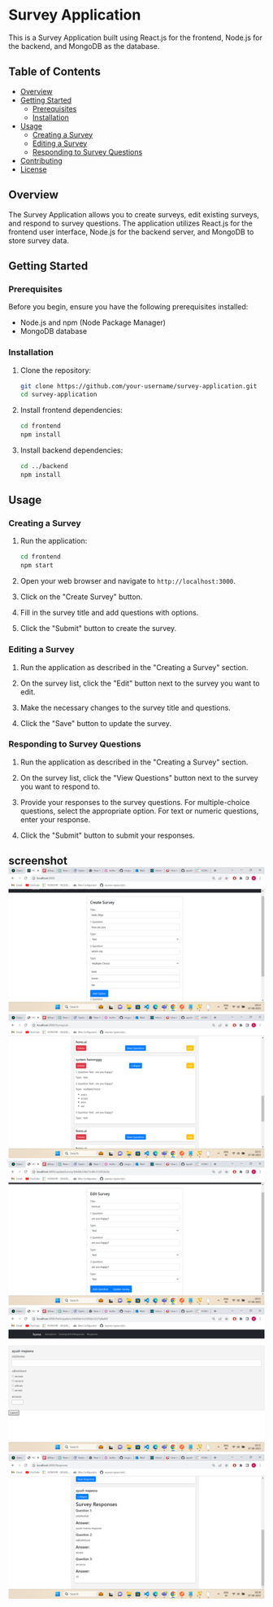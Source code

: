 

# Survey Application

This is a Survey Application built using React.js for the frontend, Node.js for the backend, and MongoDB as the database.

## Table of Contents

- [Overview](#overview)
- [Getting Started](#getting-started)
  - [Prerequisites](#prerequisites)
  - [Installation](#installation)
- [Usage](#usage)
  - [Creating a Survey](#creating-a-survey)
  - [Editing a Survey](#editing-a-survey)
  - [Responding to Survey Questions](#responding-to-survey-questions)
- [Contributing](#contributing)
- [License](#license)

## Overview

The Survey Application allows you to create surveys, edit existing surveys, and respond to survey questions. The application utilizes React.js for the frontend user interface, Node.js for the backend server, and MongoDB to store survey data.

## Getting Started

### Prerequisites

Before you begin, ensure you have the following prerequisites installed:

- Node.js and npm (Node Package Manager)
- MongoDB database

### Installation

1. Clone the repository:

   ```sh
   git clone https://github.com/your-username/survey-application.git
   cd survey-application
   ```

2. Install frontend dependencies:

   ```sh
   cd frontend
   npm install
   ```

3. Install backend dependencies:

   ```sh
   cd ../backend
   npm install
   ```

## Usage

### Creating a Survey

1. Run the application:

   ```sh
   cd frontend
   npm start
   ```

2. Open your web browser and navigate to `http://localhost:3000`.

3. Click on the "Create Survey" button.

4. Fill in the survey title and add questions with options.

5. Click the "Submit" button to create the survey.

### Editing a Survey

1. Run the application as described in the "Creating a Survey" section.

2. On the survey list, click the "Edit" button next to the survey you want to edit.

3. Make the necessary changes to the survey title and questions.

4. Click the "Save" button to update the survey.

### Responding to Survey Questions

1. Run the application as described in the "Creating a Survey" section.

2. On the survey list, click the "View Questions" button next to the survey you want to respond to.

3. Provide your responses to the survey questions. For multiple-choice questions, select the appropriate option. For text or numeric questions, enter your response.

4. Click the "Submit" button to submit your responses.

screenshot
![Alt text](image.png)
![Alt text](image-1.png)
![Alt text](image-2.png)
![Alt text](image-3.png)
![Alt text](image-4.png)
---
